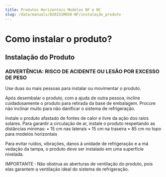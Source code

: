 ```yaml
---
title: Produtos Horizontais Modelos NF e NC
slug: /data/manuals/020231M050-NF/instalação_produto
---
```


# Como instalar o produto?

## Instalação do Produto

### ADVERTÊNCIA: RISCO DE ACIDENTE OU LESÃO POR EXCESSO DE PESO
Use duas ou mais pessoas para instalar ou movimentar o produto.

Após desembalar o produto, com a ajuda de outra pessoa, incline cuidadosamente o produto para retirada da base de embalagem. Procure não inclinar muito para não danificar o sistema de refrigeração.

Instale o produto afastado de fontes de calor e livre da ação dos raios solares.
Para garantir a circulação de ar, instale o produto respeitando as distâncias mínimas:
    • 15 cm nas laterais
    • 15 cm na traseira
    • 85 cm no topo para modelos horizontais

Para evitar ruídos, vibrações, danos à unidade de refrigeração e a má vedação da tampa, o produto deve ser instalado em uma superfície nivelada. 

IMPORTANTE : Não obstrua as aberturas de ventilação do produto, pois elas garantem a ventilação ideal do sistema de refrigeração.

